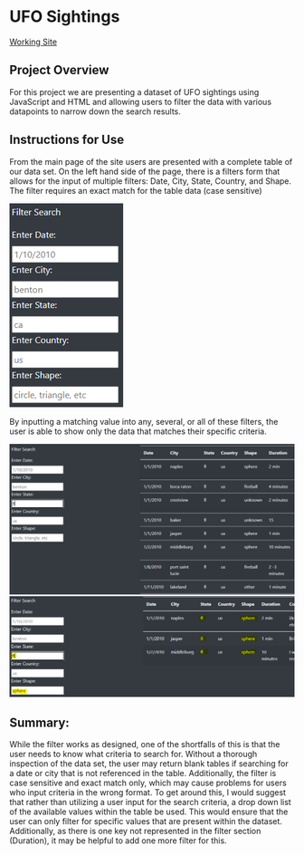 # UFO Sightings
[Working Site](https://ian-t-dixon.github.io/UFOs/)
## Project Overview
For this project we are presenting a dataset of UFO sightings using JavaScript and HTML and allowing users to filter the data with various datapoints to narrow down the search results.

## Instructions for Use
From the main page of the site users are presented with a complete table of our data set. On the left hand side of the page, there is a filters form that allows for the input of multiple filters: Date, City, State, Country, and Shape. The filter requires an exact match for the table data (case sensitive)

![filters](https://github.com/Ian-T-Dixon/UFOs/blob/main/static/images/filters.PNG)

By inputting a matching value into any, several, or all of these filters, the user is able to show only the data that matches
their specific criteria.

![filter FL](https://github.com/Ian-T-Dixon/UFOs/blob/main/static/images/filter_fl.PNG)
![filters FL and Shape](https://github.com/Ian-T-Dixon/UFOs/blob/main/static/images/filters_fl_multiple.PNG)

## Summary:
While the filter works as designed, one of the shortfalls of this is that the user needs to know what criteria to search for. Without a thorough inspection of the data set,
the user may return blank tables if searching for a date or city that is not referenced in the table. Additionally, the filter is case sensitive and exact match only, which may cause problems for users who input criteria in the wrong format. To get around this, I would suggest that rather than utilizing a user
input for the search criteria, a drop down list of the available values within the table be used. This would ensure that the user can only filter for specific values that
are present within the dataset. Additionally, as there is one key not represented in the filter section (Duration), it may be helpful to add one more filter for this. 
